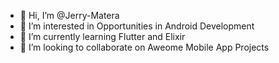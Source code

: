 - 👋 Hi, I’m @Jerry-Matera
- 👀 I’m interested in Opportunities in Android Development
- 🌱 I’m currently learning Flutter and Elixir
- 💞️ I’m looking to collaborate on Aweome Mobile App Projects
